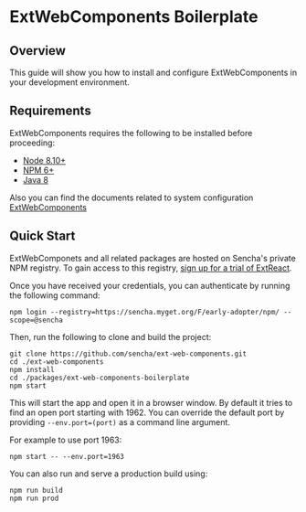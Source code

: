 # ExtWebComponents Boilerplate

## Overview

This guide will show you how to install and configure ExtWebComponents in your development environment.

## Requirements

ExtWebComponents requires the following to be installed before proceeding:

* [Node 8.10+](#getting_started_-_installing_node_and_npm)
* [NPM 6+](#getting_started_-_installing_node_and_npm)
* [Java 8](#getting_started_-_installing_java)

Also you can find the documents related to system configuration [ExtWebComponents](https://docs.sencha.com/extwebcomponents/7.4.0/guides/getting_started.html)

## Quick Start

ExtWebComponets and all related packages are hosted on Sencha's private NPM registry. To gain access to this registry, [sign up for a trial of ExtReact](https://www.sencha.com/products/extwebcomponents/evaluate/earlyaccess/).

Once you have received your credentials, you can authenticate by running the following command:

```
npm login --registry=https://sencha.myget.org/F/early-adopter/npm/ --scope=@sencha
```

Then, run the following to clone and build the project:

    git clone https://github.com/sencha/ext-web-components.git
    cd ./ext-web-components
    npm install
    cd ./packages/ext-web-components-boilerplate
    npm start

This will start the app and open it in a browser window.  By default it tries to find
an open port starting with 1962.  You can override the default port by providing `--env.port=(port)`
as a command line argument.

For example to use port 1963:

    npm start -- --env.port=1963

You can also run and serve a production build using:

    npm run build
    npm run prod
